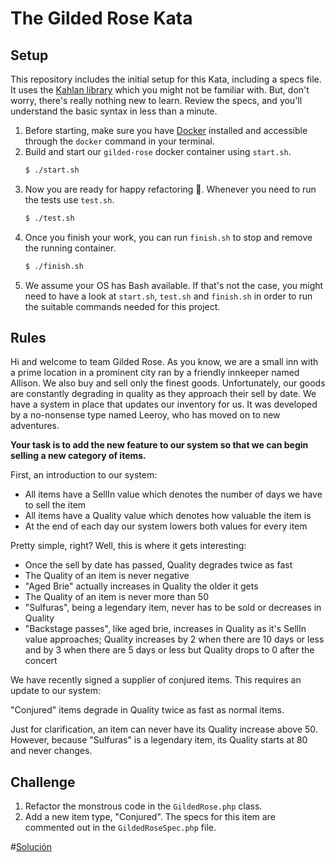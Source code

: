 # The Gilded Rose Kata

## Setup

This repository includes the initial setup for this Kata, including a specs file. It uses the [Kahlan library](https://kahlan.github.io/docs/) which you might not be familiar with. But, don't worry, there's really nothing new to learn. Review the specs, and you'll understand the basic syntax in less than a minute.

1. Before starting, make sure you have [Docker](https://www.docker.com/get-started) installed and accessible through the `docker` command in your terminal.
2. Build and start our `gilded-rose` docker container using `start.sh`.
	```bash
	$ ./start.sh
	```
3. Now you are ready for happy refactoring 🎉. Whenever you need to run the tests use `test.sh`.
	```bash
	$ ./test.sh
	```
4. Once you finish your work, you can run `finish.sh` to stop and remove the running container.
	```bash
	$ ./finish.sh
	```
5. We assume your OS has Bash available. If that's not the case, you might need to have a look at `start.sh`, `test.sh` and `finish.sh` in order to run the suitable commands needed for this project.

## Rules

Hi and welcome to team Gilded Rose. As you know, we are a small inn with a prime location in a prominent city ran by a friendly innkeeper named Allison. We also buy and sell only the finest goods. Unfortunately, our goods are constantly degrading in quality as they approach their sell by date. We have a system in place that updates our inventory for us. It was developed by a no-nonsense type named Leeroy, who has moved on to new adventures.

**Your task is to add the new feature to our system so that we can begin selling a new category of items.**

First, an introduction to our system:

- All items have a SellIn value which denotes the number of days we have to sell the item
- All items have a Quality value which denotes how valuable the item is
- At the end of each day our system lowers both values for every item

Pretty simple, right? Well, this is where it gets interesting:

- Once the sell by date has passed, Quality degrades twice as fast
- The Quality of an item is never negative
- "Aged Brie" actually increases in Quality the older it gets
- The Quality of an item is never more than 50
- "Sulfuras", being a legendary item, never has to be sold or decreases in Quality
- "Backstage passes", like aged brie, increases in Quality as it's SellIn value approaches; Quality increases by 2 when there are 10 days or less and by 3 when there are 5 days or less but Quality drops to 0 after the concert

We have recently signed a supplier of conjured items. This requires an update to our system:

"Conjured" items degrade in Quality twice as fast as normal items.

Just for clarification, an item can never have its Quality increase above 50. However, because "Sulfuras" is a legendary item, its Quality starts at 80 and never changes.

## Challenge

1. Refactor the monstrous code in the `GildedRose.php` class.
2. Add a new item type, "Conjured". The specs for this item are commented out in the `GildedRoseSpec.php` file.


#[Solución](https://github.com/jssmy/challenge/blob/master/game-03/src/GildedRose.php)